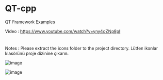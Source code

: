 # QT-cpp
QT Framework Examples

Video : https://www.youtube.com/watch?v=yny4oZNp8pI

#

Notes : Please extract the icons folder to the project directory.
        Lütfen ikonlar klasörünü proje dizinine çıkarın.
        
        
![image](https://user-images.githubusercontent.com/32040310/193693941-e0407428-0d0a-4336-8bb0-ea0d1138cb17.png)


![image](https://user-images.githubusercontent.com/32040310/193694239-660dd140-075d-44d9-8331-5a62d704de06.png)

